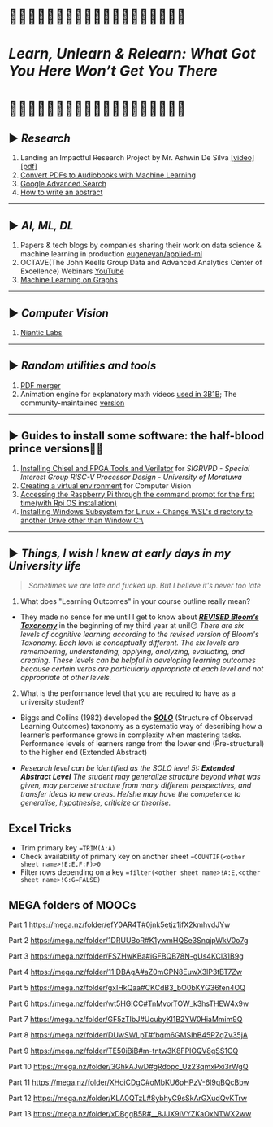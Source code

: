 # 🔽🔽🔽🔽🔽🔽🔽🔽🔽🔽🔽🔽🔽🔽🔽🔽🔽🔽🔽
# *Learn, Unlearn & Relearn: What Got You Here Won’t Get You There*
# 🔼🔼🔼🔼🔼🔼🔼🔼🔼🔼🔼🔼🔼🔼🔼🔼🔼🔼🔼


## ▶ *Research* 

1. Landing an Impactful Research Project by Mr. Ashwin De Silva [[video]](https://youtu.be/qNz2S5G8GuM) [[pdf]](https://laknath1996.github.io/docs/talks/kickstarting_projects_2021.pdf)
2. [Convert PDFs to Audiobooks with Machine Learning](https://konfido.github.io/Convert-PDFs-to-Audiobooks-with-Machine-Learning/)
3. [Google Advanced Search](guides/google%20advanced%20search.md)
4. [How to write an abstract](https://youtu.be/yNYsApRszYk)

---

## ▶ *AI, ML, DL*

1. Papers & tech blogs by companies sharing their work on data science & machine learning in production [eugeneyan/applied-ml](https://github.com/eugeneyan/applied-ml)
2. OCTAVE(The John Keells Group Data and Advanced Analytics Center of Excellence) Webinars [YouTube](https://www.youtube.com/channel/UCW5L-2mSBb7rOcIBmawtZSw)
3. [Machine Learning on Graphs](https://youtube.com/playlist?list=PL-Y8zK4dwCrQyASidb2mjj_itW2-YYx6-)

---



## ▶ *Computer Vision*

1. [Niantic Labs](https://github.com/nianticlabs)

---

## ▶ *Random utilities and tools*

1. [PDF merger](https://github.com/pymupdf/PyMuPDF/wiki/Inserting-Pages-from-other-PDFs)
2. Animation engine for explanatory math videos [used in 3B1B](https://github.com/3b1b/manim); The community-maintained [version](https://github.com/ManimCommunity/manim)

---


## ▶ Guides to install some software: the half-blood prince versions🤫😂

1. [Installing Chisel and FPGA Tools and Verilator](guides/chisel3.md) for *SIGRVPD - Special Interest Group RISC-V Processor Design - University of Moratuwa*
2. [Creating a virtual environment](guides/venv.md) for Computer Vision
3. [Accessing the Raspberry Pi through the command prompt for the first time(with Rpi OS installation)](guides/raspberrypi.md)
4. [Installing Windows Subsystem for Linux + Change WSL's directory to another Drive other than Window C:\\](guides/wsl.md)

---

## ▶ *Things, I wish I knew at early days in my University life*

> *Sometimes we are late and fucked up. But I believe it's never too late*

1. What does "Learning Outcomes" in your course outline really mean? 

- They made no sense for me until I get to know about ***[REVISED	Bloom’s	Taxonomy](https://www.apu.edu/live_data/files/333/blooms_taxonomy_action_verbs.pdf)*** in the beginning  of my third year at uni!😐 *There are six levels of cognitive learning according to the revised version of Bloom's Taxonomy. Each level is conceptually different. The six levels are remembering, understanding, applying, analyzing, evaluating, and creating. These levels can be helpful in developing learning outcomes because certain verbs are particularly appropriate at each level and not appropriate at other levels.*

2. What is the performance level that you are required to have as a university student?

- Biggs and Collins (1982) developed the ***[SOLO](https://itali.uq.edu.au/files/3047/Resources-teaching-methods-SOLO-taxonomy.pdf)*** (Structure of Observed Learning Outcomes) taxonomy as a systematic way of describing how a learner’s performance grows in complexity when mastering tasks. Performance levels of learners range  from the lower end (Pre-structural)  to the higher end (Extended Abstract) 

- *Research level can be identified as the SOLO level 5!: **Extended Abstract Level** The student may generalize structure beyond what was given, may perceive structure from many different perspectives, and transfer ideas to new areas. He/she may have the competence to generalise, hypothesise, criticize or theorise.*

## Excel Tricks

* Trim primary key `=TRIM(A:A)`
* Check availability of primary key on another sheet `=COUNTIF(<other sheet name>!E:E,F:F)>0`
* Filter rows depending on a key `=filter(<other sheet name>!A:E,<other sheet name>!G:G=FALSE)`

## MEGA folders of MOOCs

Part 1  https://mega.nz/folder/efY0AR4T#0jnk5etjz1jfX2kmhvdJYw

Part 2  https://mega.nz/folder/1DRUUBoR#K1ywmHQSe3SnqjpWkV0o7g

Part 3  https://mega.nz/folder/FSZHwKBa#iGFBQB78N-gUs4KCl31B9g

Part 4  https://mega.nz/folder/11IDBAgA#aZ0mCPN8EuwX3lP3tBT7Zw

Part 5  https://mega.nz/folder/gxIHkQaa#CKCdB3_bO0bKYG36fen4OQ

Part 6  https://mega.nz/folder/wt5HGICC#TnMvorTOW_k3hsTHEW4x9w

Part 7  https://mega.nz/folder/GF5zTIbJ#UcubyKl1B2YW0HiaMmim9Q

Part 8  https://mega.nz/folder/DUwSWLpT#fbqm6GMSIhB45PZqZv35jA

Part 9  https://mega.nz/folder/TE50iBiB#m-tntw3K8FPlOQV8gSS1CQ

Part 10  https://mega.nz/folder/3GhkAJwD#gRdopc_Uz23qmxPxi3rWgQ

Part 11  https://mega.nz/folder/XHoiCDgC#oMbKU6pHPzV-6l9qBQcBbw

Part 12  https://mega.nz/folder/KLA0QTzL#8ybhyC9sSkArGXudQvKTrw

Part 13  https://mega.nz/folder/xDBggB5R#__8JJX9IVYZKaOxNTWX2ww 
